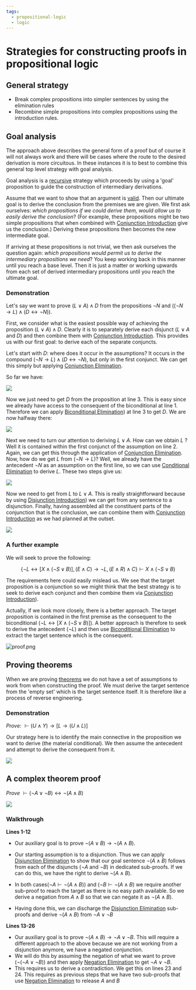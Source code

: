 ```yaml
---
tags:
  - propositional-logic
  - logic
---
```


# Strategies for constructing proofs in propositional logic

## General strategy

- Break complex propositions into simpler sentences by using the elimination
  rules
- Recombine simple propositions into complex propositions using the introduction
  rules.

## Goal analysis

The approach above describes the general form of a proof but of course it will
not always work and there will be cases where the route to the desired
derivation is more circuitous. In these instances it is to best to combine this
general top level strategy with goal analysis.

Goal analysis is a [recursive](Recursion.md) strategy which
proceeds by using a 'goal' proposition to guide the construction of intermediary
derivations.

Assume that we want to show that an argument is
[valid](Validity_and_entailment.md#validity). Then our
ultimate goal is to derive the conclusion from the premises we are given. We
first ask ourselves: _which propositions if we could derive them, would allow us
to easily derive the conclusion_? (For example, these propositions might be two
simple propositions that when combined with
[Conjunction Introduction](Conjunction_Introduction.md) give us
the conclusion.) Deriving these propositions then becomes the new intermediate
goal.

If arriving at these propositions is not trivial, we then ask ourselves the
question again: _which propositions would permit us to derive the intermediary
propositions we need_? You keep working back in this manner until you reach a
base level. Then it is just a matter or working upwards from each set of derived
intermediary propositions until you reach the ultimate goal.

### Demonstration

Let's say we want to prove $(L \lor A) \land D$ from the propositions $\lnot N$
and $((\lnot N \rightarrow L) \land (D \leftrightarrow \lnot N))$.

First, we consider what is the easiest possible way of achieving the proposition
$(L \lor A) \land D$. Clearly it is to separately derive each disjunct
($L \lor A$ and $D$) and then combine them with
[Conjunction Introduction](Conditional_Introduction.md). This
provides us with our first goal: to derive each of the separate conjuncts.

Let's start with $D$: where does it occur in the assumptions? It occurs in the
compound $(\lnot N \rightarrow L) \land (D \leftrightarrow \lnot N)$, but only
in the first conjunct. We can get this simply but applying
[Conjunction Elimination](Conjunction%20Elimination.md).

So far we have:

![](/static/step1.png)

Now we just need to get $D$ from the proposition at line 3. This is easy since
we already have access to the consequent of the biconditional at line 1.
Therefore we can apply
[Biconditional Elimination](Biconditional_Elimination.md)) at line
3 to get $D$. We are now halfway there:

![](/static/step2.png)

Next we need to turn our attention to deriving $L \lor A$. How can we obtain $L$
? Well it is contained within the first conjunct of the assumption on line 2.
Again, we can get this through the application of
[Conjunction Elimination](Conjunction_Elimination.md). Now, how do
we get $L$ from $(\lnot N \rightarrow L)$? Well, we already have the antecedent
$\lnot N$ as an assumption on the first line, so we can use
[Conditional Elimination](Conditional_Elimination.md) to derive
$L$. These two steps give us:

![](/static/step3.png)

Now we need to get from $L$ to $L \lor A$. This is really straightforward
because by using
[Disjunction Introduction](Disjunction_Introduction.md)) we can
get from any sentence to a disjunction. Finally, having assembled all the
constituent parts of the conjunction that is the conclusion, we can combine them
with [Conjunction Introduction](Conjunction_Introduction.md) as we
had planned at the outset.

![](/static/step4.png)

### A further example

We will seek to prove the following:

$$
\{ \lnot L \leftrightarrow [X \land (\lnot S \lor B) ], (E \land C) \rightarrow \lnot L, (E \land R) \land C \} \vdash X \land (\lnot S \lor B)
$$

The requirements here could easily mislead us. We see that the target
proposition is a conjunction so we might think that the best strategy is to seek
to derive each conjunct and then combine them via
[Conjunction Introduction](Conjunction_Introduction.md)).

Actually, if we look more closely, there is a better approach. The target
proposition is contained in the first premise as the consequent to the
biconditional ($\lnot L \leftrightarrow [X \land (\lnot S \lor B)]$). A better
approach is therefore to seek to derive the antecedent ($\lnot L$) and then use
[Biconditional Elimination](Biconditional_Elimination.md) to
extract the target sentence which is the consequent.

![proof.png](/static/proof.png)

## Proving theorems

When we are proving
[theorems](Theorems_and_empty_sets.md#theorems-and-empty-sets)
we do not have a set of assumptions to work from when constructing the proof. We
must derive the target sentence from the 'empty set' which is the target
sentence itself. It is therefore like a process of reverse engineering.

### Demonstration

_Prove:_ $\vdash (U \land Y) \rightarrow [L \rightarrow (U \land L)]$

Our strategy here is to identify the main connective in the proposition we want
to derive (the material conditional). We then assume the antecedent and attempt
to derive the consequent from it.

![](/static/theoremproof.png)

## A complex theorem proof

_Prove_ $\vdash (\lnot A \lor \lnot B) \leftrightarrow \lnot(A \land B)$

![](/static/dsfdsfsdfwe.png)

### Walkthrough

**Lines 1-12**

- Our auxiliary goal is to prove
  $\lnot (A \lor B) \rightarrow \lnot (A \land B)$.

- Our starting assumption is to a disjunction. Thus we can apply
  [Disjunction Elimination](Disjunction_Elimination.md) to show
  that our goal sentence $\lnot(A \land B)$ follows from each of the disjuncts
  ($\lnot A$ and $\lnot B$) in dedicated sub-proofs. If we can do this, we have
  the right to derive $\lnot (A \land B)$.

- In both cases($\lnot A \vdash \lnot (A \land B)$) and
  ($\lnot B \vdash \lnot (A \land B)$ we require another sub-proof to reach the
  target as there is no easy path available. So we derive a negation from
  $A \land  B$ so that we can negate it as $\lnot (A \land B)$.

- Having done this, we can discharge the
  [Disjunction Elimination](Disjunction_Elimination.md) sub-proofs
  and derive $\lnot (A \land B)$ from $\lnot A \lor \lnot B$

**Lines 13-26**

- Our auxiliary goal is to prove
  $\lnot (A \land B) \rightarrow \lnot A \lor  \lnot B$. This will require a
  different approach to the above because we are not working from a disjunction
  anymore, we have a negated conjunction.
- We will do this by assuming the negation of what we want to prove
  ($\lnot (\lnot A \lor \lnot B)$) and then apply
  [Negation Elimination](Negation_Elimination.md) to get
  $\lnot A \lor \lnot B$.
- This requires us to derive a contradiction. We get this on lines 23 and 24.
  This requires as previous steps that we have two sub-proofs that use
  [Negation Elimination](Negation_Elimination.md) to release $A$
  and $B$
